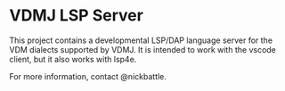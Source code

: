 # VDMJ LSP Server

This project contains a developmental LSP/DAP language server for the VDM dialects supported by VDMJ.
It is intended to work with the vscode client, but it also works with lsp4e.

For more information, contact @nickbattle.
